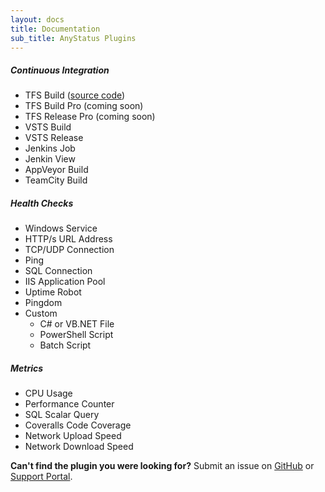 ```yaml
---
layout: docs
title: Documentation
sub_title: AnyStatus Plugins
---
```


##### Continuous Integration


- TFS Build ([source code](https://github.com/AnyStatus/Plugins/tree/master/src/AnyStatus.Plugins/Widgets/TFS/Build))
- TFS Build Pro <span class="text-muted">(coming soon)</span>
- TFS Release Pro <span class="text-muted">(coming soon)</span>
- VSTS Build
- VSTS Release
- Jenkins Job
- Jenkin View
- AppVeyor Build
- TeamCity Build

##### Health Checks

- Windows Service
- HTTP/s URL Address
- TCP/UDP Connection
- Ping
- SQL Connection
- IIS Application Pool
- Uptime Robot
- Pingdom
- Custom
  - C# or VB.NET File
  - PowerShell Script
  - Batch Script
  
##### Metrics

- CPU Usage
- Performance Counter
- SQL Scalar Query
- Coveralls Code Coverage
- Network Upload Speed
- Network Download Speed

**Can't find the plugin you were looking for?**
Submit an issue on [GitHub](https://github.com/AnyStatus/Support/issues) or [Support Portal](https://anystatus.helprace.com/s1-general/ideas).
